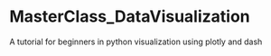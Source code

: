 # MasterClass_DataVisualization
A tutorial for beginners in python visualization using plotly and dash 
